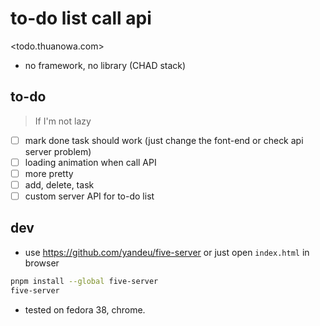 # to-do list call api

<todo.thuanowa.com>

- no framework, no library (CHAD stack)

## to-do

> If I'm not lazy

- [ ] mark done task should work (just change the font-end or check api server problem)
- [ ] loading animation when call API
- [ ] more pretty
- [ ] add, delete, task
- [ ] custom server API for to-do list

## dev

- use <https://github.com/yandeu/five-server> or just open `index.html` in browser

```bash
pnpm install --global five-server
five-server
```

- tested on fedora 38, chrome.
